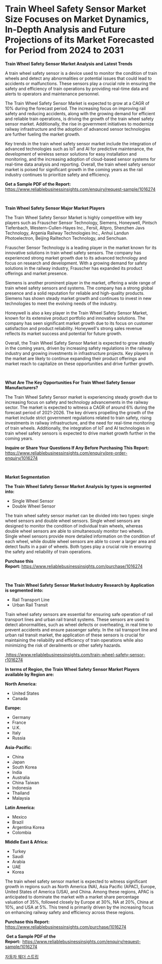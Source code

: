 <p><h1>Train Wheel Safety Sensor Market Size Focuses on Market Dynamics, In-Depth Analysis and Future Projections of its Market Forecasted for Period from 2024 to 2031</h1></p><p><strong>Train Wheel Safety Sensor Market Analysis and Latest Trends</strong></p>
<p><p>A train wheel safety sensor is a device used to monitor the condition of train wheels and detect any abnormalities or potential issues that could lead to accidents or malfunctions. These sensors play a crucial role in ensuring the safety and efficiency of train operations by providing real-time data and alerts to operators and maintenance personnel.</p><p>The Train Wheel Safety Sensor Market is expected to grow at a CAGR of 10% during the forecast period. The increasing focus on improving rail safety and reducing accidents, along with the growing demand for efficient and reliable train operations, is driving the growth of the train wheel safety sensor market. Additionally, the rise in government initiatives to modernize railway infrastructure and the adoption of advanced sensor technologies are further fueling the market growth.</p><p>Key trends in the train wheel safety sensor market include the integration of advanced technologies such as IoT and AI for predictive maintenance, the development of wireless sensor solutions for easy installation and monitoring, and the increasing adoption of cloud-based sensor systems for real-time data analysis and reporting. Overall, the train wheel safety sensor market is poised for significant growth in the coming years as the rail industry continues to prioritize safety and efficiency.</p></p>
<p><strong>Get a Sample PDF of the Report:&nbsp;</strong> <a href="https://www.reliablebusinessinsights.com/enquiry/request-sample/1016274">https://www.reliablebusinessinsights.com/enquiry/request-sample/1016274</a></p>
<p>&nbsp;</p>
<p><strong>Train Wheel Safety Sensor Major Market Players</strong></p>
<p><p>The Train Wheel Safety Sensor Market is highly competitive with key players such as Frauscher Sensor Technology, Siemens, Honeywell, Pintsch Tiefenbach, Western-Cullen-Hayes Inc., Fersil, Altpro, Shenzhen Javs Technology, Argenia Railway Technologies Inc., Anhui Landun Photoelectron, Beijing Railtechcn Technology, and Senchuan.</p><p>Frauscher Sensor Technology is a leading player in the market known for its innovative solutions in train wheel safety sensors. The company has experienced strong market growth due to its advanced technology and focus on research and development. With a growing demand for safety solutions in the railway industry, Frauscher has expanded its product offerings and market presence.</p><p>Siemens is another prominent player in the market, offering a wide range of train wheel safety sensors and systems. The company has a strong global presence and a solid reputation for reliable and high-quality products. Siemens has shown steady market growth and continues to invest in new technologies to meet the evolving needs of the industry.</p><p>Honeywell is also a key player in the Train Wheel Safety Sensor Market, known for its extensive product portfolio and innovative solutions. The company has seen significant market growth due to its focus on customer satisfaction and product reliability. Honeywell's strong sales revenue reflects its market success and potential for future growth.</p><p>Overall, the Train Wheel Safety Sensor Market is expected to grow steadily in the coming years, driven by increasing safety regulations in the railway industry and growing investments in infrastructure projects. Key players in the market are likely to continue expanding their product offerings and market reach to capitalize on these opportunities and drive further growth.</p></p>
<p>&nbsp;</p>
<p><strong>What Are The Key Opportunities For Train Wheel Safety Sensor Manufacturers?</strong></p>
<p><p>The Train Wheel Safety Sensor market is experiencing steady growth due to increasing focus on safety and technology advancements in the railway sector. The market is expected to witness a CAGR of around 6% during the forecast period of 2021-2026. The key drivers propelling the growth of the market include strict government regulations related to train safety, rising investments in railway infrastructure, and the need for real-time monitoring of train wheels. Additionally, the integration of IoT and AI technologies in train wheel safety sensors is expected to drive market growth further in the coming years.</p></p>
<p><strong>Inquire or Share Your Questions If Any Before Purchasing This Report:</strong> <a href="https://www.reliablebusinessinsights.com/enquiry/pre-order-enquiry/1016274">https://www.reliablebusinessinsights.com/enquiry/pre-order-enquiry/1016274</a></p>
<p>&nbsp;</p>
<p><strong>Market Segmentation</strong></p>
<p><strong>The Train Wheel Safety Sensor Market Analysis by types is segmented into:</strong></p>
<p><ul><li>Single Wheel Sensor</li><li>Double Wheel Sensor</li></ul></p>
<p><p>The train wheel safety sensor market can be divided into two types: single wheel sensors and double wheel sensors. Single wheel sensors are designed to monitor the condition of individual train wheels, whereas double wheel sensors are able to simultaneously monitor two wheels. Single wheel sensors provide more detailed information on the condition of each wheel, while double wheel sensors are able to cover a larger area and detect faults in a pair of wheels. Both types play a crucial role in ensuring the safety and reliability of train operations.</p></p>
<p><strong>Purchase this Report:&nbsp;</strong><a href="https://www.reliablebusinessinsights.com/purchase/1016274">https://www.reliablebusinessinsights.com/purchase/1016274</a></p>
<p>&nbsp;</p>
<p><strong>The Train Wheel Safety Sensor Market Industry Research by Application is segmented into:</strong></p>
<p><ul><li>Rail Transport Line</li><li>Urban Rail Transit</li></ul></p>
<p><p>Train wheel safety sensors are essential for ensuring safe operation of rail transport lines and urban rail transit systems. These sensors are used to detect abnormalities, such as wheel defects or overheating, in real time to prevent accidents and ensure passenger safety. In the rail transport line and urban rail transit market, the application of these sensors is crucial for maintaining the reliability and efficiency of train operations while also minimizing the risk of derailments or other safety hazards.</p></p>
<p><a href="https://www.reliablebusinessinsights.com/train-wheel-safety-sensor-r1016274">&nbsp;https://www.reliablebusinessinsights.com/train-wheel-safety-sensor-r1016274</a></p>
<p><strong>In terms of Region, the Train Wheel Safety Sensor Market Players available by Region are:</strong></p>
<p>
    <p> <strong> North America: </strong>
        <ul>
            <li>United States</li>
            <li>Canada</li>
        </ul>
        </p> 
    <p> <strong> Europe: </strong>
        <ul>
            <li>Germany</li>
            <li>France</li>
            <li>U.K.</li>
            <li>Italy</li>
            <li>Russia</li>
        </ul>
        </p> 
    <p> <strong> Asia-Pacific: </strong>
        <ul>
            <li>China</li>
            <li>Japan</li>
            <li>South Korea</li>
            <li>India</li>
            <li>Australia</li>
            <li>China Taiwan</li>
            <li>Indonesia</li>
            <li>Thailand</li>
            <li>Malaysia</li>
        </ul>
        </p> 
    <p> <strong> Latin America: </strong>
        <ul>
            <li>Mexico</li>
            <li>Brazil</li>
            <li>Argentina Korea</li>
            <li>Colombia</li>
        </ul>
        </p> 
    <p> <strong> Middle East & Africa: </strong>
        <ul>
            <li>Turkey</li>
            <li>Saudi</li>
            <li>Arabia</li>
            <li>UAE</li>
            <li>Korea</li>
        </ul>
    </p>
    </p>
<p><p>The train wheel safety sensor market is expected to witness significant growth in regions such as North America (NA), Asia Pacific (APAC), Europe, United States of America (USA), and China. Among these regions, APAC is anticipated to dominate the market with a market share percentage valuation of 35%, followed closely by Europe at 30%, NA at 20%, China at 10%, and USA at 5%. This trend is primarily driven by the increasing focus on enhancing railway safety and efficiency across these regions.</p></p>
<p><strong>Purchase this Report: </strong><a href="https://www.reliablebusinessinsights.com/purchase/1016274">https://www.reliablebusinessinsights.com/purchase/1016274</a></p>
<p>&nbsp;<strong>Get a Sample PDF of the Report:&nbsp;&nbsp;</strong><a href="https://www.reliablebusinessinsights.com/enquiry/request-sample/1016274">https://www.reliablebusinessinsights.com/enquiry/request-sample/1016274</a></p>
<p><strong></strong></p>
<p><p><a href="https://github.com/vdhdwjyp90142/Market-Research-Report-List-3/blob/main/2513629730.md">자동차 웨더 스트립</a></p></p>